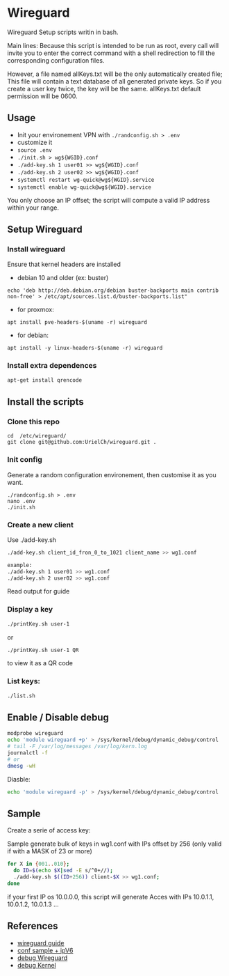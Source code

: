 # Wireguard

Wireguard Setup scripts writin in bash.

Main lines:
Because this script is intended to be run as root, every call will invite you to enter the correct command with a shell redirection to fill the corresponding configuration files.

However, a file named allKeys.txt will be the only automatically created file; This file will contain a text database of all generated private keys. So if you create a user key twice, the key will be the same.
allKeys.txt default permission will be 0600.


## Usage

* Init your environement VPN with `./randconfig.sh > .env`
* customize it
* `source .env`
* `./init.sh > wg${WGID}.conf`
* `./add-key.sh 1 user01 >> wg${WGID}.conf`
* `./add-key.sh 2 user02 >> wg${WGID}.conf`
* `systemctl restart wg-quick@wg${WGID}.service`
* `systemctl enable wg-quick@wg${WGID}.service`

You only choose an IP offset; the script will compute a valid IP address within your range.

## Setup Wireguard

### Install wireguard

Ensure that kernel headers are installed

* debian 10 and older (ex: buster)
```
echo 'deb http://deb.debian.org/debian buster-backports main contrib non-free' > /etc/apt/sources.list.d/buster-backports.list"
```

* for proxmox:
```
apt install pve-headers-$(uname -r) wireguard
```

* for debian:
```
apt install -y linux-headers-$(uname -r) wireguard
```

### Install extra dependences

```bash
apt-get install qrencode
```

## Install the scripts

### Clone this repo

```
cd  /etc/wireguard/
git clone git@github.com:UrielCh/wireguard.git .
```

### Init config

Generate a random configuration environement, then customise it as you want.

```
./randconfig.sh > .env
nano .env
./init.sh
```

### Create a new client

Use ./add-key.sh

```bash
./add-key.sh client_id_fron_0_to_1021 client_name >> wg1.conf

example:
./add-key.sh 1 user01 >> wg1.conf
./add-key.sh 2 user02 >> wg1.conf
```
Read output for guide


### Display a key

```bash
./printKey.sh user-1
```

or 

```bash
./printKey.sh user-1 QR
```
to view it as a QR code

### List keys:

```bash
./list.sh 
```

## Enable / Disable debug

```bash
modprobe wireguard
echo 'module wireguard +p' > /sys/kernel/debug/dynamic_debug/control
# tail -F /var/log/messages /var/log/kern.log
journalctl -f
# or
dmesg -wH
```

Diasble:

```bash
echo 'module wireguard -p' > /sys/kernel/debug/dynamic_debug/control
```

## Sample

Create a serie of access key:

Sample generate bulk of keys in wg1.conf with IPs offset by 256 (only valid if with a MASK of 23 or more)

```bash
for X in {001..010};
  do ID=$(echo $X|sed -E s/^0+//);
  ./add-key.sh $((ID+256)) client-$X >> wg1.conf;
done
```

if your first IP os 10.0.0.0, this script will generate Acces with IPs 10.0.1.1, 10.0.1.2, 10.0.1.3 ...

## References

- [wireguard guide](https://github.com/pirate/wireguard-docs)
- [conf sample + ipV6](https://try.popho.be/wg.html)
- [debug Wireguard](https://gist.github.com/artizirk/5bc87e345f850a8a0724929e0436ef84)
- [debug Kernel](https://www.kernel.org/doc/html/latest/admin-guide/dynamic-debug-howto.html)
